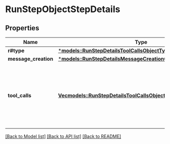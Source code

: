 # RunStepObjectStepDetails

## Properties
Name | Type | Description | Notes
------------ | ------------- | ------------- | -------------
**r#type** | [***models::RunStepDetailsToolCallsObjectType**](RunStepDetailsToolCallsObject_type.md) |  | 
**message_creation** | [***models::RunStepDetailsMessageCreationObjectMessageCreation**](RunStepDetailsMessageCreationObject_message_creation.md) |  | 
**tool_calls** | [**Vec<models::RunStepDetailsToolCallsObjectToolCallsInner>**](RunStepDetailsToolCallsObject_tool_calls_inner.md) | An array of tool calls the run step was involved in. These can be associated with one of three types of tools: `code_interpreter`, `retrieval`, or `function`.  | 

[[Back to Model list]](../README.md#documentation-for-models) [[Back to API list]](../README.md#documentation-for-api-endpoints) [[Back to README]](../README.md)


